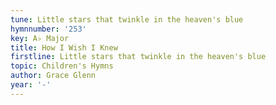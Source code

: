 ```yaml
---
tune: Little stars that twinkle in the heaven's blue
hymnnumber: '253'
key: A♭ Major
title: How I Wish I Knew
firstline: Little stars that twinkle in the heaven's blue
topic: Children's Hymns
author: Grace Glenn
year: '-'
---
```

